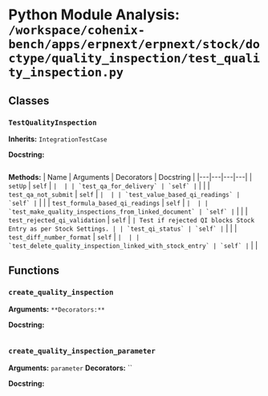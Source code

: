 # Python Module Analysis: `/workspace/cohenix-bench/apps/erpnext/erpnext/stock/doctype/quality_inspection/test_quality_inspection.py`

## Classes

### `TestQualityInspection`
**Inherits:** `IntegrationTestCase`


**Docstring:**
```

```

**Methods:**
| Name | Arguments | Decorators | Docstring |
|---|---|---|---|
| `setUp` | `self` | `` |  |
| `test_qa_for_delivery` | `self` | `` |  |
| `test_qa_not_submit` | `self` | `` |  |
| `test_value_based_qi_readings` | `self` | `` |  |
| `test_formula_based_qi_readings` | `self` | `` |  |
| `test_make_quality_inspections_from_linked_document` | `self` | `` |  |
| `test_rejected_qi_validation` | `self` | `` | Test if rejected QI blocks Stock Entry as per Stock Settings. |
| `test_qi_status` | `self` | `` |  |
| `test_diff_number_format` | `self` | `` |  |
| `test_delete_quality_inspection_linked_with_stock_entry` | `self` | `` |  |





## Functions

### `create_quality_inspection`
**Arguments:** ``
**Decorators:** ``

**Docstring:**
```

```
### `create_quality_inspection_parameter`
**Arguments:** `parameter`
**Decorators:** ``

**Docstring:**
```

```

